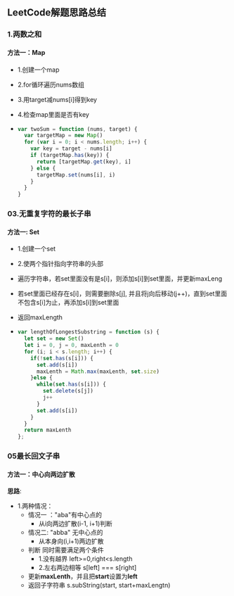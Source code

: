 ## LeetCode解题思路总结
### 1.两数之和

#### 方法一：Map

- 1.创建一个map

- 2.for循环遍历nums数组

- 3.用target减nums[i]得到key

- 4.检查map里面是否有key

- ~~~javascript
  var twoSum = function (nums, target) {
    var targetMap = new Map()
    for (var i = 0; i < nums.length; i++) {
      var key = target - nums[i]
      if (targetMap.has(key)) {
        return [targetMap.get(key), i]
      } else {
        targetMap.set(nums[i], i)
      }
    }
  }
  ~~~

### 03.无重复字符的最长子串

#### 方法一: Set

- 1.创建一个set

- 2.使两个指针指向字符串的头部

- 遍历字符串，若set里面没有是s[i]，则添加s[i]到set里面，并更新maxLeng

- 若set里面已经存在s[i]，则需要删除s[j], 并且将j向后移动(j++)，直到set里面不包含s[i]为止，再添加s[i]到set里面

- 返回maxLength

- ~~~javascript
  var lengthOfLongestSubstring = function (s) {
    let set = new Set()
    let i = 0, j = 0, maxLenth = 0
    for (i; i < s.length; i++) {
      if(!set.has(s[i])) {
        set.add(s[i])
        maxLenth = Math.max(maxLenth, set.size)
      }else {
        while(set.has(s[i])) {
          set.delete(s[j])
          j++
        }
        set.add(s[i])
      }
    }
    return maxLenth
  };
  ~~~

### 05最长回文子串

#### 方法一：中心向两边扩散

**思路**: 

- 1.两种情况：
  - 情况一 ："aba"有中心点的
    - 从i向两边扩散(i-1, i+1)判断
  - 情况二: "abba" 无中心点的
    - 从本身向(i,i+1)两边扩散
  - 判断 同时需要满足两个条件
    - 1.没有越界 left>=0,right<s.length
    - 2.左右两边相等 s[left] === s[right]
  - 更新**maxLenth**，并且把**start**设置为**left**
  - 返回子字符串 s.subString(start, start+maxLengtn)

